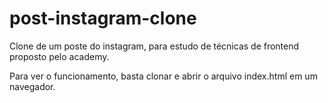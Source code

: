 # post-instagram-clone

Clone de um poste do instagram, para estudo de técnicas de frontend proposto pelo academy.

Para ver o funcionamento, basta clonar e abrir o arquivo index.html em um navegador.

